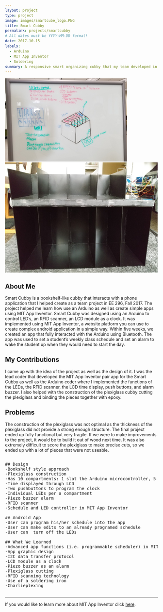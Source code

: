 ```yaml
---
layout: project
type: project
image: images/smartcube_logo.PNG
title: Smart Cubby
permalink: projects/smartcubby
# All dates must be YYYY-MM-DD format!
date: 2017-10-15
labels:
  - Arduino
  - MIT App Inventor
  - Soldering
summary: A responsive smart organizing cubby that my team developed in EE 296.
---
```


<div class="ui small rounded images">
  <img class="ui image" src="../images/smartcube_design.PNG">
  <img class="ui image" src="../images/smartcube_product.PNG">
</div>

## About Me

Smart Cubby is a bookshelf-like cubby that interacts with a phone application that I helped create as a team project in EE 296, Fall 2017. The project helped me learn how use an Arduino as well as create simple apps using MIT App Inventor. Smart Cubby was designed using an Arduino to control LED’s, an RFID scanner, an LCD module as a clock. It was implemented using MIT App Inventor, a website platform you can use to create complex android application in a simple way. Within five weeks, we created an app that fully interacted with the Arduino using Bluetooth. The app was used to set a student’s weekly class schedule and set an alarm to wake the student up when they would need to start the day.

## My Contributions

I came up with the idea of the project as well as the design of it. I was the lead coder that developed the MIT App Inventor pair app for the Smart Cubby as well as the Arduino coder where I implemented the functions of the LEDs, the RFID scanner, the LCD time display, push buttons, and alarm buzzer. I also helped with the construction of the plexiglass cubby cutting the plexiglass and binding the pieces together with epoxy.

## Problems

The construction of the plexiglass was not optimal as the thickness of the plexiglass did not provide a strong enough structure. The final project ended up fully functional but very fragile. If we were to make improvements to the project, it would be to build it out of wood next time. It was also extremely difficult to score the plexiglass to make precise cuts, so we ended up with a lot of pieces that were not useable.

<pre>

## Design
-Bookshelf style approach
-Plexiglass construction
-Has 10 compartments: 1 slot the Arduino microcontroller, 5 slots for textbooks, and 4 slots for miscellaneous items
-Time displayed through LCD
-Two pushbuttons to program the clock
-Individual LEDs per a compartment
-Piezo buzzer alarm
-RFID scanner
-Schedule and LED controller in MIT App Inventor

## Android App
-User can program his/her schedule into the app
-User can make edits to an already programed schedule 
-User can  turn off the LEDs

## What We Learned
-Advanced app functions (i.e. programmable scheduler) in MIT App Inventor
-App graphic design
-I2C data transfer protocol
-LCD module as a clock
-Piezo buzzer as an alarm
-Plexiglass cutting 
-RFID scanning technology
-Use of a soldering iron
-Charlieplexing
 
</pre>
<hr>

If you would like to learn more about MIT App Inventor click [here](https://appinventor.mit.edu/about-us). 
